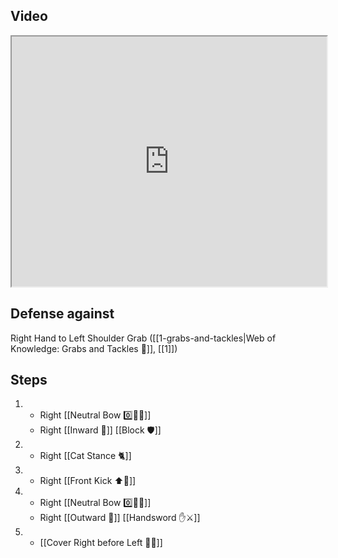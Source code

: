 ## Video

<iframe src="https://www.youtube.com/embed/IXZ6kr4VHQw?start=46&end=62" width="100%" height="400"></iframe>

## Defense against

Right Hand to Left Shoulder Grab ([[1-grabs-and-tackles|Web of Knowledge: Grabs and Tackles 🤝]], [[1]])

## Steps

1.  - Right [[Neutral Bow 0️⃣🧍‍♂️]]
    - Right [[Inward 🔽]] [[Block 🛡️]]
2.  - Right [[Cat Stance 🐈]]
3.  - Right [[Front Kick ⬆️🦵]]
4.  - Right [[Neutral Bow 0️⃣🧍‍♂️]]
    - Right [[Outward 🔼]] [[Handsword ✋⚔️]]
5.  - [[Cover Right before Left 🦶🔄]]
